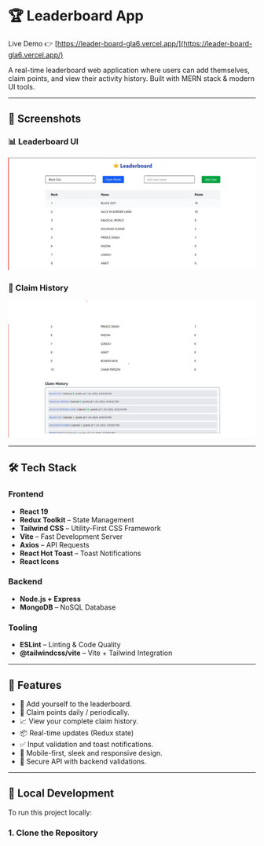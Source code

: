 # 🏆 Leaderboard App

Live Demo 👉 [https://leader-board-gla6.vercel.app/](https://leader-board-gla6.vercel.app/)

A real-time leaderboard web application where users can add themselves, claim points, and view their activity history. Built with MERN stack & modern UI tools.

---

## 📸 Screenshots

### 📊 Leaderboard UI
![Leaderboard UI](client/public/image1.png)

### 📜 Claim History
![Claim History](client/public/image.png)

---

## 🛠️ Tech Stack

### Frontend
- **React 19**
- **Redux Toolkit** – State Management
- **Tailwind CSS** – Utility-First CSS Framework
- **Vite** – Fast Development Server
- **Axios** – API Requests
- **React Hot Toast** – Toast Notifications
- **React Icons**

### Backend
- **Node.js + Express**
- **MongoDB** – NoSQL Database

### Tooling
- **ESLint** – Linting & Code Quality
- **@tailwindcss/vite** – Vite + Tailwind Integration

---

## 🚀 Features

- 🔼 Add yourself to the leaderboard.
- 🎯 Claim points daily / periodically.
- 📈 View your complete claim history.
- 📦 Real-time updates (Redux state)
- ✅ Input validation and toast notifications.
- 📱 Mobile-first, sleek and responsive design.
- 🔐 Secure API with backend validations.

---

## 🧪 Local Development

To run this project locally:

### 1. Clone the Repository

